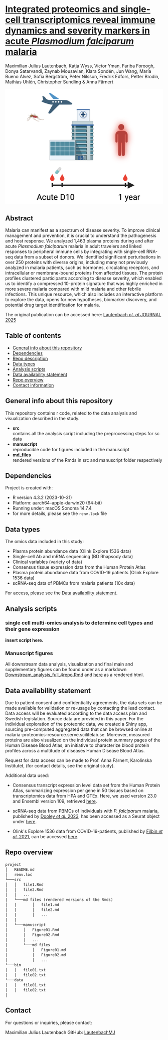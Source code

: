 # [Integrated proteomics and single-cell transcriptomics reveal immune dynamics and severity markers in acute *Plasmodium falciparum* malaria](insert-link-to-publication)

Maximilian Julius Lautenbach, Katja Wyss, Victor Yman, Fariba Foroogh,
Donya Satarvandi, Zaynab Mousavian, Klara Sondén, Jun Wang, María Bueno
Álvez, Sofia Bergström, Peter Nilsson, Fredrik Edfors, Petter Brodin,
Mathias Uhlén, Christopher Sundling & Anna Färnert

![](./resources/graphical_abstract.png)

## Abstract

Malaria can manifest as a spectrum of disease severity. To improve
clinical management and prevention, it is crucial to understand the
pathogenesis and host response. We analyzed 1,463 plasma proteins during
and after acute *Plasmodium falciparum* malaria in adult travelers and
linked responses to peripheral immune cells by integrating with
single-cell RNA-seq data from a subset of donors. We identified
significant perturbations in over 250 proteins with diverse origins,
including many not previously analyzed in malaria patients, such as
hormones, circulating receptors, and intracellular or membrane-bound
proteins from affected tissues. The protein profiles clustered
participants according to disease severity, which enabled us to identify
a compressed 10-protein signature that was highly enriched in more
severe malaria compared with mild malaria and other febrile infections.
This unique resource, which also includes an interactive platform to
explore the data, opens for new hypotheses, biomarker discovery, and
potential drug target identification for malaria.

The original publication can be accessed here: [Lautenbach *et. al* JOURNAL 2025](https://google.com)

## Table of contents

-   [General info about this repository](#general-info-about-this-repository)
-   [Dependencies](#dependencies)
-   [Repo description](#repo-description)
-   [Data types](#data-types)
-   [Analysis scripts](#analysis-scripts)
-   [Data availability statement](#data-availability-statement)
-   [Repo overview](#repo-overview)
-   [Contact information](#contact-information)

## General info about this repository

This repository contains r code, related to the data analysis and
visualization described in the study.

-   **src**\
    contains all the analysis script including the preprocessing steps for sc data
-   **manuscript**\
    reproducible code for figures included in the manuscript
-   **md_files**\
    rendered versions of the Rmds in src and manuscript folder
    respectively

## Dependencies

Project is created with:

-   R version 4.3.2 (2023-10-31)
-   Platform: aarch64-apple-darwin20 (64-bit)
-   Running under: macOS Sonoma 14.7.4
-   for more details, please see the `renv.lock` file

## Data types

The omics data included in this study:

-   Plasma protein abundance data (Olink Explore 1536 data)
-   Single-cell Ab and mRNA sequencing (BD Rhapsody data)
-   Clinical variables (variety of data)
-   Consensus tissue expression data from the Human Protein Atlas
-   Plasma protein abundance data from COVID-19 patients (Olink Explore 1536 data)
-   scRNA-seq data of PBMCs from malaria patients (10x data)

For access, please see the [Data availability statement](#data-availability).

## Analysis scripts 

### single cell multi-omics analysis to determine cell types and their gene expression

**insert script here.**

### Manuscript figures

All downstream data analysis, visualization and final main and supplementary figures can be found under as a markdown [Downstream_analysis_full_4repo.Rmd](https://SundlingLab/Explore1536_Malaria/Downstream_analysis_full_4repo) and [here]() as a rendered html.

## Data availability statement 

Due to patient consent and confidentiality agreements, the data sets can
be made available for validation or re-usage by contacting the lead
contact. Data access will be evaluated according to the data access plan
and Swedish legislation. Source data are provided in this paper. For the
individual exploration of the proteomic data, we created a Shiny app,
sourcing pre-computed aggregated data that can be browsed online at
malaria-proteomics-resource.serve.scilifelab.se. Moreover, measured
proteins are also visualized on the individual protein summary pages of
the Human Disease Blood Atlas, an initiative to characterize blood
protein profiles across a multitude of diseases Human Disease Blood
Atlas.

Request for data access can be made to Prof. Anna Färnert, Karolinska
Institutet, (for contact details, see the original study).

Additional data used:

- Consensus transcript expression level data set from the Human Protein
Atlas, summarizing expression per gene in 50 tissues based on
transcriptomics data from HPA and GTEx. Here, we used version 23.0 and
Ensembl version 109, retrieved [here](https://proteinatlas.org/download/rna_tissue_gtex.tsv.zip).

- scRNA-seq data from PBMCs of individuals with *P. falciparum* malaria,
published by [Dooley *et al.* 2023](https://doi.org/10.1038/s41467-023-43181-7), has been accessed as a Seurat object under
[here](https://doi.org/10.5281/zenodo.6973241).

- Olink's Explore 1536 data from COVID-19-patients, published by [Filbin *et al.* 2021](https://doi.org/10.1016/j.xcrm.2021.100287), can be accessed [here](https://data.mendeley.com/datasets/nf853r8xsj/1).



## Repo overview 
<!-- -->

```         
project
│   README.md
│   renv.loc    
└───src
│   │   file1.Rmd
│   │   file2.Rmd
│   │   ...
|   └───md files (rendered versions of the Rmds)
│   |       │   file1.md
│   |       │   file2.md
│   |       │   ...
|   |
│   └───manuscript
│       │   Figure01.Rmd
│       │   Figure02.Rmd
│       │   ...
|       └───md files
│           │   Figure01.md
│           │   Figure02.md
│           │   ...
└───bin
│   │   file01.txt
│   │   file02.txt
└───data
│   │   file01.txt
│   │   file02.txt
│
```

## Contact

For questions or inquiries, please contact:

Maximilian Julius Lautenbach
GitHub: [LautenbachMJ](https://github.com/LautenbachMJ)